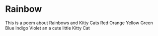 # Rainbow
This is a poem about Rainbows and Kitty Cats
Red
Orange
Yellow
Green
Blue
Indigo
Violet
an a cute little Kitty Cat
